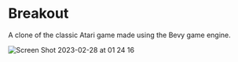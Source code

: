 # Breakout

A clone of the classic Atari game made using the Bevy game engine.

![Screen Shot 2023-02-28 at 01 24 16](https://user-images.githubusercontent.com/33195/221720497-80d1d9d6-b81e-41f4-8107-c4983ab7ee51.png)
